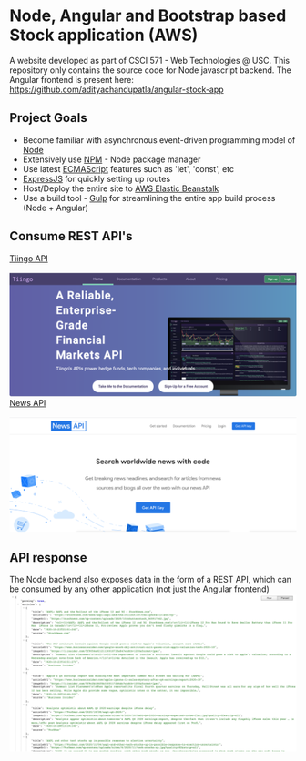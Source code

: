 # Node, Angular and Bootstrap based Stock application (AWS)

A website developed as part of CSCI 571 - Web Technologies @ USC. This repository only contains the source code for Node javascript backend. The Angular frontend is present here: https://github.com/adityachandupatla/angular-stock-app

<h2>Project Goals</h2>
<ul>
  <li>Become familiar with asynchronous event-driven programming model of <a href="https://nodejs.dev/learn">Node</a></li>
  <li>Extensively use <a href="https://www.npmjs.com/">NPM</a> - Node package manager</li>
  <li>Use latest <a href="https://en.wikipedia.org/wiki/ECMAScript">ECMAScript</a> features such as 'let', 'const', etc</li>
  <li><a href="https://expressjs.com/">ExpressJS</a> for quickly setting up routes</li>
  <li>Host/Deploy the entire site to <a href="https://aws.amazon.com/elasticbeanstalk/">AWS Elastic Beanstalk</a></li>
  <li>Use a build tool - <a href="https://gulpjs.com/">Gulp</a> for streamlining the entire app build process (Node + Angular)</li>
</ul>

<h2>Consume REST API's</h2>
<a href="https://api.tiingo.com/">Tiingo API</a><br/><br/>
<img src="tiingo.png"/><br/>
<a href="https://newsapi.org/">News API</a><br/><br/>
<img src="news.png"/><br/>

<h2>API response</h2>
The Node backend also exposes data in the form of a REST API, which can be consumed by any other application (not just the Angular frontend)<br/>
<img src="json.png"/>
